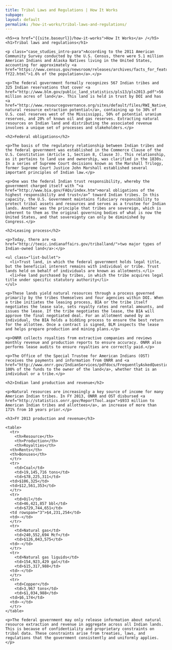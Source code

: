 ```yaml
---
title: Tribal Laws and Regulations | How It Works
subpage:
layout: default
permalink: /how-it-works/tribal-laws-and-regulations/
---
```


<div class="container-outer container-padded">

  <article class="container-left-7">

    <h5><a href="{{site.baseurl}}/how-it-works">How It Works</a> /</h5>
    <h1>Tribal laws and regulations</h1>

    <p class="case_studies_intro-para">According to the 2011 American Community Survey conducted by the U.S. Census, there were 5.1 million American Indians and Alaska Natives living in the United States, accounting for approximately <a href="https://www.census.gov/newsroom/releases/archives/facts_for_features_special_editions/cb12-ff22.html">1.6% of the population</a>.</p>

    <p>The federal government formally recognizes 567 Indian tribes and 325 Indian reservations that cover <a href="http://www.blm.gov/public_land_statistics/pls13/pls2013.pdf">56 million acres of land</a>. This land is held in trust by DOI and has <a href="http://www.resourcegovernance.org/sites/default/files/RWI_Native_American_Lands_2011.pdf">significant natural resource extraction potential</a>, containing up to 30% of U.S. coal reserves west of the Mississippi, 50% of potential uranium reserves, and 20% of known oil and gas reserves. Extracting natural resources on Indian land and distributing the associated revenue involves a unique set of processes and stakeholders.</p>

    <h2>Federal obligations</h2>

    <p>The basis of the regulatory relationship between Indian tribes and the federal government was established in the Commerce Clause of the U.S. Constitution (Article 1, Section 8, Clause 3). This relationship, as it pertains to land use and ownership, was clarified in the 1830s. In a series of Supreme Court decisions known as the Marshall Trilogy, former Supreme Court Justice John Marshall established several important principles of Indian law.</p>

    <p>One was the federal Indian trust responsibility, whereby the government charged itself with “<a href="http://www.bia.gov/FAQs/index.htm">moral obligations of the highest responsibility and trust</a>” toward Indian tribes. In this capacity, the U.S. Government maintains fiduciary responsibility to protect tribal assets and resources and serves as a trustee for Indian lands. Another was the principle that tribes are sovereign, which is inherent to them as the original governing bodies of what is now the United States, and that sovereignty can only be diminished by Congress.</p>

    <h2>Leasing process</h2>

    <p>Today, there are <a href="http://teeic.indianaffairs.gov/triballand/">two major types of Indian-owned land</a>:</p>

    <ul class="list-bullet">
  	  <li>Trust land, in which the federal government holds legal title, but the beneficial interest remains with individual or tribe. Trust lands held on behalf of individuals are known as allotments.</li>
  	  <li>Fee land purchased by tribes, in which the tribe acquires legal title under specific statutory authority</li>
    </ul>

    <p>These lands yield natural resources through a process governed primarily by the tribes themselves and four agencies within DOI. When a tribe initiates the leasing process, BIA or the tribe itself negotiates the lease sale, sets royalty rates and rental amounts, and issues the lease. If the tribe negotiates the lease, the BIA will approve the final negotiated deal. For an allotment owned by an individual, the BIA holds a bidding process to ensure the best return for the allottee. Once a contract is signed, BLM inspects the lease and helps prepare production and mining plans.</p>

    <p>ONRR collects royalties from extractive companies and reviews monthly revenue and production reports to ensure accuracy. ONRR also performs lease audits to ensure royalties are correctly paid.</p>

    <p>The Office of the Special Trustee for American Indians (OST) receives the payments and information from ONRR and <a href="http://www.onrr.gov/IndianServices/pdfdocs/FrequentlyAskedQuestion.pdf">disburses 100% of the funds to the owner of the land</a>, whether that is an individual or a tribe.</p>

    <h2>Indian land production and revenue</h2>

    <p>Natural resources are increasingly a key source of income for many American Indian tribes. In FY 2013, ONRR and OST disbursed <a href="http://statistics.onrr.gov/ReportTool.aspx">$933 million to American Indian tribes and allottees</a>, an increase of more than 171% from 10 years prior.</p>

    <h3>FY 2013 production and revenue</h3>

    <table>
      <tr>
        <th>Resource</th>
        <th>Production</th>
        <th>Royalties</th>
  	  <th>Rents</th>
  	  <th>Bonuses</th>
      </tr>
      <tr>
        <td>Coal</td>
        <td>19,145,716 tons</td>
        <td>$78,225,311</td>
  	  <td>$106,325</td>
  	  <td>$12,561,353</td>
      </tr>
      <tr>
        <td>Oil</td>
        <td>46,421,857 bbl</td>
        <td>$729,744,651</td>
  	  <td rowspan="3">$4,231,254</td>
  	  <td>-</td>
      </tr>
      <tr>
        <td>Natural gas</td>
        <td>240,552,694 Mcf</td>
        <td>$126,043,575</td>
  	  <td>-</td>
      </tr>
      <tr>
        <td>Natural gas liquids</td>
        <td>154,923,429 gal</td>
        <td>$15,317,988</td>
  	  <td>-</td>
      </tr>
      <tr>
        <td>Copper</td>
        <td>3,967 tons</td>
        <td>$1,034,988</td>
  	  <td>$6,174</td>
  	  <td>-</td>
      </tr>
    </table>

    <p>The federal government may only release information about natural resource extraction and revenue in aggregate across all Indian lands. This is because of confidentiality and proprietary constraints on tribal data. These constraints arise from treaties, laws, and regulations that the government consistently and uniformly applies.</p>

  </article>

</div>
